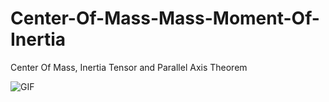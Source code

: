 # Center-Of-Mass-Mass-Moment-Of-Inertia
Center Of Mass, Inertia Tensor and Parallel Axis Theorem

![GIF](https://user-images.githubusercontent.com/65425355/158875402-eb846a04-c6d0-4172-80b4-ebc5fe84e36c.gif)

